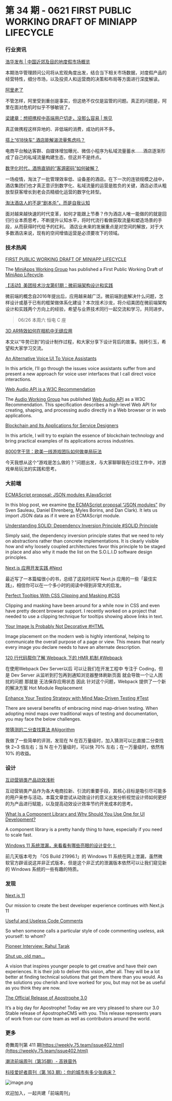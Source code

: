 # 第 34 期 - 0621 FIRST PUBLIC WORKING DRAFT OF MINIAPP LIFECYCLE
### 行业资讯
[浩华发布 | 中国近郊及目的地度假市场概览](https://mp.weixin.qq.com/s/jnrEp2YClyz3JnFsqqvjiw)

本期浩华管理顾问公司将从宏观角度出发，结合当下相关市场数据，对度假产品的经营特性，细分市场，以及投资人和运营商的决策和布局等方面进行深度解读。

[阿里老了](https://mp.weixin.qq.com/s/tpz65-ZiXPbs74oeayB0Tg)

不管怎样，阿里受到重创是事实，但这绝不仅仅是监管的问题。真正的问题是，阿里在面对危机时似乎不够敏锐了。

[梁建章：想把携程中高端用户切走，没那么容易 | 旅见](https://mp.weixin.qq.com/s/W5oDtlgfnl_ttl80-7XrWw)

真正做携程这样异地的、非低端的消费，成功的并不多。

[搭上“618快车” 酒店能解渴流量焦虑吗？](https://mp.weixin.qq.com/s/1P1cVd6s18Gv4QNJppq2uw)

电商平台触达客群、自媒体增加曝光、微信小程序为私域流量蓄水……酒店逐渐形成了自己的私域流量构建生态，但这并不是终点。

[数字化时代，酒旅直销的“客源密码”如何破解？](https://mp.weixin.qq.com/s/gp7DgFoR6VRR2j7CIGbd3g)

一场疫情，淘汰了一批管理效率低、设备差的酒店。在下一次的连锁规模之战中，酒店集团们也才真正意识到数字化、私域流量的运营是胜负的关键，酒店必须从粗放型获客增长到老会员精细化运营的数字化转型。

[淘汰酒店人的不是“剧本杀”，而是自我认知](https://mp.weixin.qq.com/s/aJd9SwOOIpKazDL4Y-RWPg)

面对越来越快速的时代变革，如何才能跟上节奏？作为酒店人唯一能做的的就是回归行业本质思考，不断提升认知水平，将时代流行看做获取流量和塑造场景的手段，从而获得时代给予的红利。
酒店业未来的发展重点是对空间的解放，对于大多数酒店来说，现有的空间增值运营是必须要攻下的领域。

### 技术热闻
[FIRST PUBLIC WORKING DRAFT OF MINIAPP LIFECYCLE](https://www.w3.org/blog/news/archives/9097)

The [MiniApps Working Group](https://www.w3.org/2021/miniapps/) has published a First Public Working Draft of [MiniApp Lifecycle](https://www.w3.org/TR/2021/WD-miniapp-lifecycle-20210615/).

[【活动】美团技术沙龙第61期：微前端架构设计和实践](https://mp.weixin.qq.com/s/Rfp5YAvEnxrfY2cO7oBLNA)

微前端的概念自2016年提出后，应用越来越广泛。微前端到底解决什么问题，怎样设计或基于已有的框架做体系化建设？本次技术沙龙，将介绍美团在微前端架构设计和实践两个方向上的经验，希望与业界技术同行一起交流和学习，共同进步。
> 06/26 本周六 恒电 C 座


[3D AR特效如何在相机中无缝应用](https://mp.weixin.qq.com/s/17W1bKTfyc0R7t4mqn4Z0Q)

本文以“牛势已到”的设计制作过程，和大家分享下设计背后的故事。抛砖引玉，希望和大家学习交流。

[An Alternative Voice UI To Voice Assistants](https://www.smashingmagazine.com/2021/06/alternative-voice-ui-voice-assistants/)

In this article, I’ll go through the issues voice assistants suffer from and present a new approach for voice user interfaces that I call direct voice interactions.

[Web Audio API is a W3C Recommendation](https://www.w3.org/blog/news/archives/9093)

The [Audio Working Group](https://www.w3.org/2011/audio/) has published [Web Audio API](https://www.w3.org/TR/2021/REC-webaudio-20210617/) as a W3C Recommendation. This specification describes a high-level Web API for creating, shaping, and processing audio directly in a Web browser or in web applications.

[Blockchain and Its Applications for Service Designers](https://uxplanet.org/blockchain-and-its-applications-for-service-designers-7b6bfd9fec39)

In this article, I will try to explain the essence of blockchain technology and bring practical examples of its applications across industries.

[8000字干货：欧美一线游戏团队如何做单局玩法](https://mp.weixin.qq.com/s/2fcBFgn_DZ3Vt-9Zuk2FHA)

今天我想从这个“游戏是怎么做的？”问题出发，与大家聊聊我在过往工作中，对游戏单局玩法的实践和思考。

### 大前端
[ECMAScript proposal: JSON modules #JavaScript](https://2ality.com/2021/06/json-modules.html)

In this blog post, we examine [the ECMAScript proposal “JSON modules”](https://github.com/tc39/proposal-json-modules) (by Sven Sauleau, Daniel Ehrenberg, Myles Borins, and Dan Clark). It lets us import JSON data as if it were an ECMAScript module.

[Understanding SOLID: Dependency Inversion Principle #SOLID Principle](https://dev.to/sowmenappd/understanding-solid-dependency-inversion-principle-1i50)

Simply said, the dependency inversion principle states that we need to rely on abstractions rather than concrete implementations. It is clearly visible how and why loosely coupled architectures favor this principle to be staged in place and also why it made the list on the S.O.L.I.D software design principles.

[Next.js 应用开发实践 #Next](https://lutaonan.com/blog/the-book-nextjs-in-action/)

最近写了一本篇幅很小的书，总结了这段时间写 Next.js 应用的一些「最佳实践」，相信你可以在一个多小时的阅读中得到非常大的启发。

[Perfect Tooltips With CSS Clipping and Masking #CSS](https://css-tricks.com/perfect-tooltips-with-css-clipping-and-masking/)

Clipping and masking have been around for a while now in CSS and even have pretty decent browser support. I recently worked on a project that needed to use a clipping technique for tooltips showing above links in text.

[Your Image Is Probably Not Decorative #HTML](https://www.smashingmagazine.com/2021/06/img-alt-attribute-alternate-description-decorative/)

Image placement on the modern web is highly intentional, helping to communicate the overall purpose of a page or view. This means that nearly every image you declare needs to have an alternate description.

[120 行代码帮你了解 Webpack 下的 HMR 机制 #Webpack](https://mp.weixin.qq.com/s/FMVjQkWQryqea3X6CWM2cw)

在使用Webpack Dev Server以后 可以让我们在开发工程中 专注于 Coding，但是 Dev Server 从监听到打包再到通知浏览器整体刷新页面 就会导致一个让人困扰的问题 那就是 无法保存应用状态  因此 针对这个问题，Webpack 提供了一个新的解决方案 Hot Module Replacement

[Enhance Your Testing Strategy with Mind Map-Driven Testing #Test](https://www.infoq.com/articles/mindmap-driven-testing/)

There are several benefits of embracing mind map-driven testing. When adopting mind maps over traditional ways of testing and documentation, you may face the below challenges.

[带猜测的二分查找算法 #Algorithm](https://blog.codingnow.com/2021/06/binary_search_by_guess.html)

我做了一些简单的评测，发现在 N 在百万量级时，加入猜测可以比直接二分查找快 2~3 倍左右；当 N 在十万量级时，可以快 70% 左右；在一万量级时，依然有 10% 的收益。

### 设计
[互动营销类产品动效浅析](https://mp.weixin.qq.com/s/eRfqEv_bQ3jXd97ReSHxfg)

互动营销类产品作为各大电商拉新、引流的重要手段，其核心目标是吸引尽可能多的用户来参与活动。本篇文章尝试从动效设计的意义出发分析视觉设计师如何更好的为产品进行赋能，以及提高动效设计效率节约开发成本的思考。

[What Is a Component Library and Why Should You Use One for UI Development?](https://www.uxpin.com/studio/blog/ui-component-library/)

A component library is a pretty handy thing to have, especially if you need to scale fast.

[Windows 11 系统泄漏，来看看有哪些亮眼的设计变化！](https://www.uisdc.com/windows-11-start-menu)

前几天版本号为 「OS Build 21996.1」的 Windows 11 系统在网上泄漏，虽然微软官方辟谣说这并非正式版本，但是这个非正式的泄漏版本依然可以让我们窥见新的 Windows 系统的一些有趣的特质。

### 发现
[Next.js 11](https://nextjs.org/blog/next-11)

Our mission to create the best developer experience continues with Next.js 11

[Useful and Useless Code Comments](https://blog.jim-nielsen.com/2021/useful-and-usless-code-comments/)

So when someone calls a particular style of code commenting useless, ask yourself: to whom? 

[Pioneer Interview: Rahul Tarak](https://pioneer.app/blog/rahul-tarak/)


[Shut up, old man…](https://christianheilmann.com/2021/06/16/shut-up-old-man/)

A vision that inspires younger people to get creative and have their own experiences. It is their job to deliver this vision, after all. They will be a lot better at finding technical solutions that get them there than you would. As the solutions you cherish and love worked for you, but may not be as useful as you think they are now.

[The Official Release of Apostrophe 3.0](https://medium.com/the-node-js-collection/the-official-release-of-apostrophe-3-0-c0f853c4e790)

It’s a big day for Apostrophe! Today we are very pleased to share our 3.0 Stable release of ApostropheCMS with you. This release represents years of work from our core team as well as contributors around the world.

### 更多
奇舞周刊第 411 期[https://weekly.75.team/issue402.html](https://weekly.75.team/issue402.html)

[潮流前端周刊（第35期）- 高铁窗外](https://mp.weixin.qq.com/s/VQIN_Jzl7xKVx-33p4vg2g)


[科技爱好者周刊（第 163 期）：你的城市有多少张病床？](http://www.ruanyifeng.com/blog/2021/06/weekly-issue-163.html)

![image.png](https://cdn.nlark.com/yuque/0/2020/png/85771/1605930034828-7fc81343-651f-4a15-8465-eebe5a23cf61.png#height=31&id=C5Hpa&margin=%5Bobject%20Object%5D&name=image.png&originHeight=90&originWidth=2186&originalType=binary&ratio=1&size=14325&status=done&style=none&width=746)


欢迎加入，一起共建「前端周刊」
